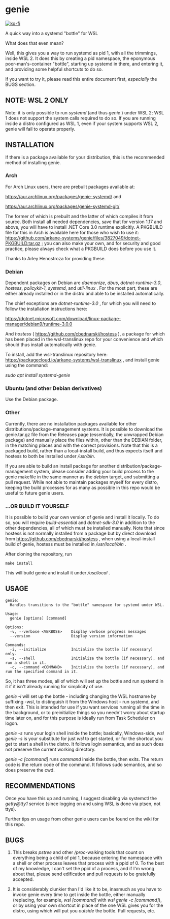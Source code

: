 # genie

[![ko-fi](https://www.ko-fi.com/img/githubbutton_sm.svg)](https://ko-fi.com/I3I1VA18)

A quick way into a systemd "bottle" for WSL

What does that even mean?

Well, this gives you a way to run systemd as pid 1, with all the trimmings, inside WSL 2. It does this by creating a pid namespace, the eponymous poor-man's-container "bottle", starting up systemd in there, and entering it, and providing some helpful shortcuts to do so.

If you want to try it, please read this entire document first, _especially_ the BUGS section.

## NOTE: WSL 2 ONLY

Note: it is only possible to run _systemd_ (and thus _genie_ ) under WSL 2; WSL 1 does not support the system calls required to do so. If you are running inside a distro configured as WSL 1, even if your system supports WSL 2, genie will fail to operate properly.

## INSTALLATION

If there is a package available for your distribution, this is the recommended method of installing genie.

### Arch

For Arch Linux users, there are prebuilt packages available at:

https://aur.archlinux.org/packages/genie-systemd/ and

https://aur.archlinux.org/packages/genie-systemd-git/

The former of which is prebuilt and the latter of which compiles it from source. Both install all needed dependencies, save that for version 1.17 and above, you will have to install .NET Core 3.0 runtime explicitly. A PKGBUILD file for this in Arch is available here for those who wish to use it: https://github.com/arkane-systems/genie/files/3827049/dotnet-PKGBUILD.tar.gz ; you can also make your own, and for security and good practice, please always check what a PKGBUILD does before you use it.

Thanks to Arley Henostroza for providing these.

### Debian

Dependent packages on Debian are _daemonize_, _dbus_, _dotnet-runtime-3.0_, _hostess_, _policykit-1_, _systemd_, and _util-linux_ . For the most part, these are either already installed or in the distro and able to be installed automatically.

The chief exceptions are _dotnet-runtime-3.0_ , for which you will need to follow the installation instructions here:

https://dotnet.microsoft.com/download/linux-package-manager/debian9/runtime-3.0.0

And _hostess_ ( https://github.com/cbednarski/hostess ), a package for which has been placed in the wsl-translinux repo for your convenience and which should thus install automatically with genie.

To install, add the wsl-translinux repository here: https://packagecloud.io/arkane-systems/wsl-translinux , and install genie using the command:

_sudo apt install systemd-genie_

### Ubuntu (and other Debian derivatives)

Use the Debian package.

### Other

Currently, there are no installation packages available for other distributions/package-management systems. It is possible to download the genie.tar.gz file from the Releases page (essentially, the unwrapped Debian package) and manually place the files within, other than the DEBIAN folder, in the matching places and with the correct provisions. Note that this is a packaged build, rather than a local-install build, and thus expects itself and hostess to both be installed under _/usr/bin_.

If you are able to build an install package for another distribution/package-management system, please consider adding your build process to the genie makefile in the same manner as the _debian_ target, and submitting a pull request. While not able to maintain packages myself for every distro, keeping the build processes for as many as possible in this repo would be useful to future genie users.

### ...OR BUILD IT YOURSELF

It is possible to build your own version of genie and install it locally. To do so, you will require _build-essential_ and _dotnet-sdk-3.0_ in addition to the other dependencies, all of which must be installed manually. Note that since hostess is not normally installed from a package but by direct download from https://github.com/cbednarski/hostess , when using a local-install build of genie, hostess must be installed in _/usr/local/bin_ .

After cloning the repository, run

```
make install
```

This will build genie and install it under _/usr/local_ .

## USAGE

```
genie:
  Handles transitions to the "bottle" namespace for systemd under WSL.

Usage:
  genie [options] [command]

Options:
  -v, --verbose <VERBOSE>    Display verbose progress messages
  --version                  Display version information

Commands:
  -i, --initialize           Initialize the bottle (if necessary) only.
  -s, --shell                Initialize the bottle (if necessary), and run a shell in it.
  -c, --command <COMMAND>    Initialize the bottle (if necessary), and run the specified command in it.
```

So, it has three modes, all of which will set up the bottle and run systemd in it if it isn't already running for simplicity of use.

_genie -i_ will set up the bottle - including changing the WSL hostname by suffixing -wsl, to distinguish it from the Windows host -  run systemd, and then exit. This is intended for use if you want services running all the time in the background, or to preinitialize things so you needn't worry about startup time later on, and for this purpose is ideally run from Task Scheduler on logon.

_genie -s_ runs your login shell inside the bottle; basically, Windows-side, _wsl genie -s_ is your substitute for just _wsl_ to get started, or for the shortcut you get to start a shell in the distro. It follows login semantics, and as such does not preserve the current working directory.

_genie -c [command]_ runs _command_ inside the bottle, then exits. The return code is the return code of the command. It follows sudo semantics, and so does preserve the cwd.

## RECOMMENDATIONS

Once you have this up and running, I suggest disabling via systemctl the _getty@tty1_ service (since logging on and using WSL is done via ptsen, not ttys).

Further tips on usage from other genie users can be found on the wiki for this repo.

## BUGS

1. This breaks _pstree_ and other _/proc_-walking tools that count on everything being a child of pid 1, because entering the namespace with a shell or other process leaves that process with a ppid of 0. To the best of my knowledge, I can't set the ppid of a process, and if I'm wrong about that, please send edification and pull requests to be gratefully accepted.

2. It is considerably clunkier than I'd like it to be, inasmuch as you have to invoke genie every time to get inside the bottle, either manually (replacing, for example, _wsl [command]_ with _wsl genie -c [command]_), or by using your own shortcut in place of the one WSL gives you for the distro, using which will put you _outside_ the bottle. Pull requests, etc.
